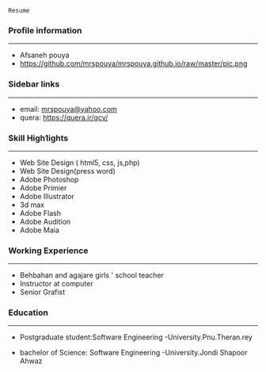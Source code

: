 ```
Resume
```
### Profile information
---
+    Afsaneh pouya     
+    https://github.com/mrspouya/mrspouya.github.io/raw/master/pic.png 
 
 
### Sidebar links
---
+   email: mrspouya@yahoo.com
+   quera:  https://quera.ir/qcv/
 
 
### Skill High1ights
---
+    Web Site Design ( html5, css, js,php)
+    Web Site Design(press word)
+    Adobe Photoshop
+    Adobe Primier
+    Adobe Illustrator
+    3d max
+    Adobe Flash
+    Adobe Audition
+    Adobe Maia


### Working Experience
---

+    Behbahan and agajare girls ' school teacher
+    Instructor at computer
+    Senior Grafist


### Education
---

+    Postgraduate student:Software Engineering
     -University.Pnu.Theran.rey 

+    bachelor of Science: Software Engineering
     -University.Jondi Shapoor Ahwaz
